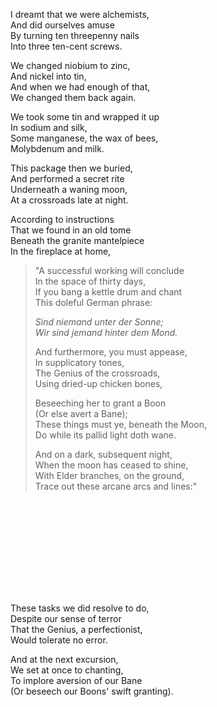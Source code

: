 I dreamt that we were alchemists,  
    And did ourselves amuse  
By turning ten threepenny nails  
    Into three ten-cent screws.  

We changed niobium to zinc,  
    And nickel into tin,  
And when we had enough of that,  
    We changed them back again.  

We took some tin and wrapped it up  
    In sodium and silk,  
Some manganese, the wax of bees,  
    Molybdenum and milk.  

This package then we buried,  
    And performed a secret rite  
Underneath a waning moon,  
    At a crossroads late at night.  

According to instructions  
    That we found in an old tome  
Beneath the granite mantelpiece  
    In the fireplace at home,  

<blockquote>

"A successful working will conclude  
    In the space of thirty days,  
If you bang a kettle drum and chant  
    This doleful German phrase:  

*Sind niemand unter der Sonne;*  
*Wir sind jemand hinter dem Mond.*  

And furthermore, you must appease,  
    In supplicatory tones,  
The Genius of the crossroads,  
    Using dried-up chicken bones,  

Beseeching her to grant a Boon  
    (Or else avert a Bane);  
These things must ye, beneath the Moon,  
    Do while its pallid light doth wane.  

And on a dark, subsequent night,  
    When the moon has ceased to shine,  
With Elder branches, on the ground,  
    Trace out these arcane arcs and lines:"

</blockquote>
<svg src="./arcsandlines.svg">

These tasks we did resolve to do,  
    Despite our sense of terror  
That the Genius, a perfectionist,  
    Would tolerate no error.  

And at the next excursion,  
    We set at once to chanting,  
To implore aversion of our Bane  
    (Or beseech our Boons' swift granting).  
